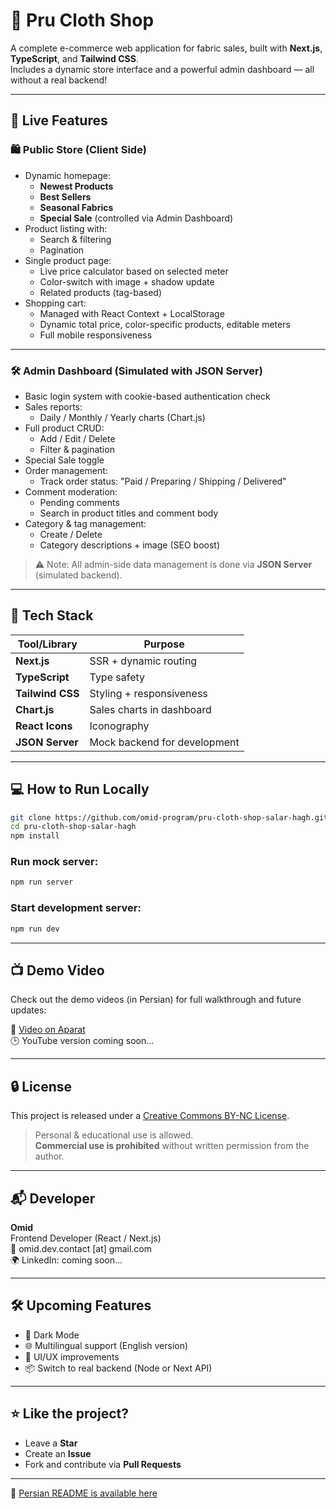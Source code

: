 # 🧵 Pru Cloth Shop

A complete e-commerce web application for fabric sales, built with **Next.js**, **TypeScript**, and **Tailwind CSS**.  
Includes a dynamic store interface and a powerful admin dashboard — all without a real backend!

---

## 🚀 Live Features

### 🛍 Public Store (Client Side)
- Dynamic homepage:
  - **Newest Products**
  - **Best Sellers**
  - **Seasonal Fabrics**
  - **Special Sale** (controlled via Admin Dashboard)
- Product listing with:
  - Search & filtering
  - Pagination
- Single product page:
  - Live price calculator based on selected meter
  - Color-switch with image + shadow update
  - Related products (tag-based)
- Shopping cart:
  - Managed with React Context + LocalStorage
  - Dynamic total price, color-specific products, editable meters
  - Full mobile responsiveness

---

### 🛠 Admin Dashboard (Simulated with JSON Server)

- Basic login system with cookie-based authentication check
- Sales reports:
  - Daily / Monthly / Yearly charts (Chart.js)
- Full product CRUD:
  - Add / Edit / Delete
  - Filter & pagination
- Special Sale toggle
- Order management:
  - Track order status: "Paid / Preparing / Shipping / Delivered"
- Comment moderation:
  - Pending comments
  - Search in product titles and comment body
- Category & tag management:
  - Create / Delete
  - Category descriptions + image (SEO boost)

> ⚠ Note: All admin-side data management is done via **JSON Server** (simulated backend).

---

## 🧪 Tech Stack

| Tool/Library     | Purpose                         |
|------------------|----------------------------------|
| **Next.js**      | SSR + dynamic routing            |
| **TypeScript**   | Type safety                      |
| **Tailwind CSS** | Styling + responsiveness         |
| **Chart.js**     | Sales charts in dashboard        |
| **React Icons**  | Iconography                      |
| **JSON Server**  | Mock backend for development     |

---

## 💻 How to Run Locally

```bash
git clone https://github.com/omid-program/pru-cloth-shop-salar-hagh.git
cd pru-cloth-shop-salar-hagh
npm install
```

### Run mock server:

```bash
npm run server
```

### Start development server:

```bash
npm run dev
```

---

## 📺 Demo Video

Check out the demo videos (in Persian) for full walkthrough and future updates:

🔗 [Video on Aparat](https://aparat.com/)  
🕒 YouTube version coming soon...

---

## 🔒 License

This project is released under a [Creative Commons BY-NC License](https://creativecommons.org/licenses/by-nc/4.0/).

> Personal & educational use is allowed.  
> **Commercial use is prohibited** without written permission from the author.

---

## 📬 Developer

**Omid**  
Frontend Developer (React / Next.js)  
📧 omid.dev.contact [at] gmail.com  
🌍 LinkedIn: coming soon...

---

## 🛠 Upcoming Features

- 🔄 Dark Mode  
- 🌐 Multilingual support (English version)  
- 🧼 UI/UX improvements  
- 📦 Switch to real backend (Node or Next API)

---

## ⭐ Like the project?

- Leave a **Star**
- Create an **Issue**
- Fork and contribute via **Pull Requests**

---

📄 [Persian README is available here](./README.fa.md)